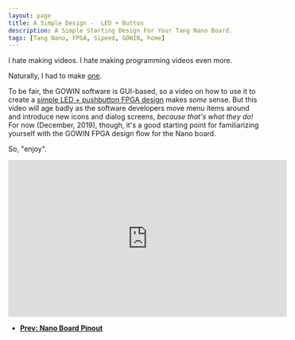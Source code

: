 ```yaml
---
layout: page
title: A Simple Design -  LED + Button
description: A Simple Starting Design For Your Tang Nano Board.
tags: [Tang Nano, FPGA, Sipeed, GOWIN, home]
---
```


I hate making videos.
I hate making programming videos even more.

Naturally, I had to make [one](https://youtu.be/F5hlv3XTcO0).

To be fair, the GOWIN software is GUI-based, so a video on how to use it
to create a [simple LED + pushbutton FPGA design](https://github.com/xesscorp/tang_nano_user/tree/master/projects/led_btn)
makes *some* sense.
But this video will age badly as the software developers move menu items
around and introduce new icons and dialog screens, *because that's what
they do!*
For now (December, 2019), though, it's a good starting point for familiarizing
yourself with the GOWIN FPGA design flow for the Nano board.

So, "enjoy".

<iframe width="560" height="315" src="https://www.youtube.com/embed/F5hlv3XTcO0" frameborder="0" allow="accelerometer; autoplay; encrypted-media; gyroscope; picture-in-picture" allowfullscreen></iframe>


* **[Prev: Nano Board Pinout]({{site.url}}/nano_pinout)**